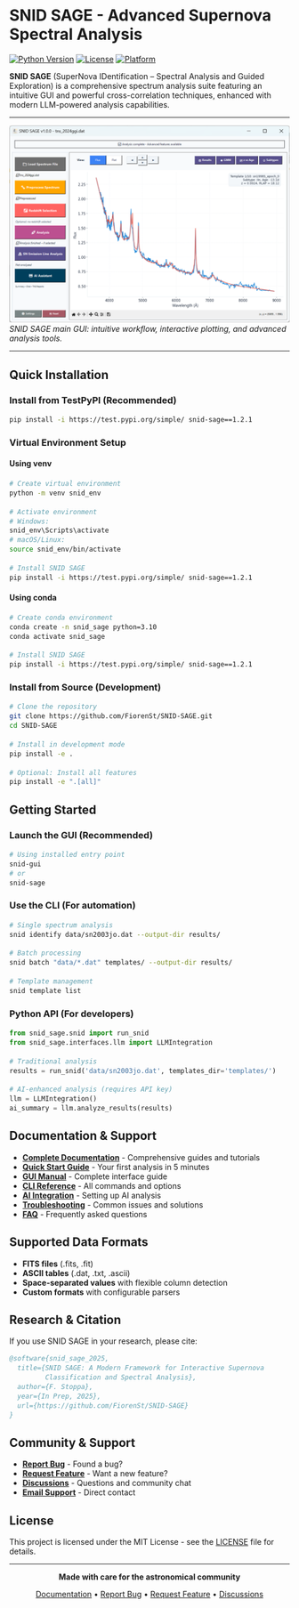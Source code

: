 # SNID SAGE - Advanced Supernova Spectral Analysis

[![Python Version](https://img.shields.io/badge/python-3.8%2B-blue.svg)](https://python.org)
[![License](https://img.shields.io/badge/license-MIT-green.svg)](LICENSE)
[![Platform](https://img.shields.io/badge/platform-Windows%20%7C%20macOS%20%7C%20Linux-lightgrey.svg)]()

**SNID SAGE** (SuperNova IDentification – Spectral Analysis and Guided Exploration) is a comprehensive spectrum analysis suite featuring an intuitive GUI and powerful cross-correlation techniques, enhanced with modern LLM-powered analysis capabilities.

---

![SNID SAGE GUI](images/Screenshot.png)
*SNID SAGE main GUI: intuitive workflow, interactive plotting, and advanced analysis tools.*

---

## Quick Installation

### Install from TestPyPI (Recommended)

```bash
pip install -i https://test.pypi.org/simple/ snid-sage==1.2.1
```

### Virtual Environment Setup

#### Using venv
```bash
# Create virtual environment
python -m venv snid_env

# Activate environment
# Windows:
snid_env\Scripts\activate
# macOS/Linux:
source snid_env/bin/activate

# Install SNID SAGE
pip install -i https://test.pypi.org/simple/ snid-sage==1.2.1
```

#### Using conda
```bash
# Create conda environment
conda create -n snid_sage python=3.10
conda activate snid_sage

# Install SNID SAGE
pip install -i https://test.pypi.org/simple/ snid-sage==1.2.1
```

### Install from Source (Development)
```bash
# Clone the repository
git clone https://github.com/FiorenSt/SNID-SAGE.git
cd SNID-SAGE

# Install in development mode
pip install -e .

# Optional: Install all features
pip install -e ".[all]"
```

## Getting Started

### Launch the GUI (Recommended)
```bash
# Using installed entry point
snid-gui
# or
snid-sage
```

### Use the CLI (For automation)
```bash
# Single spectrum analysis
snid identify data/sn2003jo.dat --output-dir results/

# Batch processing
snid batch "data/*.dat" templates/ --output-dir results/

# Template management
snid template list
```

### Python API (For developers)
```python
from snid_sage.snid import run_snid
from snid_sage.interfaces.llm import LLMIntegration

# Traditional analysis
results = run_snid('data/sn2003jo.dat', templates_dir='templates/')

# AI-enhanced analysis (requires API key)
llm = LLMIntegration()
ai_summary = llm.analyze_results(results)
```

## Documentation & Support

- **[Complete Documentation](docs/)** - Comprehensive guides and tutorials
- **[Quick Start Guide](docs/quickstart/first-analysis.md)** - Your first analysis in 5 minutes
- **[GUI Manual](docs/gui/interface-overview.md)** - Complete interface guide
- **[CLI Reference](docs/cli/command-reference.md)** - All commands and options
- **[AI Integration](docs/ai/overview.md)** - Setting up AI analysis
- **[Troubleshooting](docs/reference/troubleshooting.md)** - Common issues and solutions
- **[FAQ](docs/reference/faq.md)** - Frequently asked questions

## Supported Data Formats

- **FITS files** (.fits, .fit)
- **ASCII tables** (.dat, .txt, .ascii)
- **Space-separated values** with flexible column detection
- **Custom formats** with configurable parsers

## Research & Citation

If you use SNID SAGE in your research, please cite:

```bibtex
@software{snid_sage_2025,
  title={SNID SAGE: A Modern Framework for Interactive Supernova
         Classification and Spectral Analysis},
  author={F. Stoppa},
  year={In Prep, 2025},
  url={https://github.com/FiorenSt/SNID-SAGE}
}
```

## Community & Support

- **[Report Bug](https://github.com/FiorenSt/SNID-SAGE/issues)** - Found a bug?
- **[Request Feature](https://github.com/FiorenSt/SNID-SAGE/issues)** - Want a new feature?
- **[Discussions](https://github.com/FiorenSt/SNID-SAGE/discussions)** - Questions and community chat
- **[Email Support](mailto:fiorenzo.stoppa@physics.ox.ac.uk)** - Direct contact

## License

This project is licensed under the MIT License - see the [LICENSE](LICENSE) file for details.

---

<div align="center">

**Made with care for the astronomical community**

[Documentation](docs/) • [Report Bug](https://github.com/FiorenSt/SNID-SAGE/issues) • [Request Feature](https://github.com/FiorenSt/SNID-SAGE/issues) • [Discussions](https://github.com/FiorenSt/SNID-SAGE/discussions)

</div>

